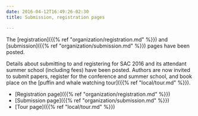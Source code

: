 ```yaml
---
date: 2016-04-12T16:49:26-02:30
title: Submission, registration pages

---
```


The
[registration]({{% ref "organization/registration.md" %}})
and
[submission]({{% ref "organization/submission.md" %}})
pages have been posted.

<!--more-->

Details about submitting to and registering for SAC 2016 and its attendant
summer school (including fees) have been posted.
Authors are now invited to submit papers, register for the conference and
summer school, and book place on the
[puffin and whale watching tour]({{% ref "local/tour.md" %}}).

* [Registration page]({{% ref "organization/registration.md" %}})
* [Submission page]({{% ref "organization/submission.md" %}})
* [Tour page]({{% ref "local/tour.md" %}})
